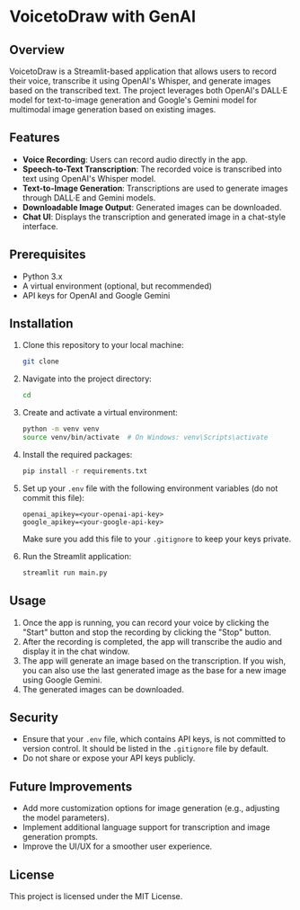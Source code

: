 
# VoicetoDraw with GenAI

## Overview
VoicetoDraw is a Streamlit-based application that allows users to record their voice, transcribe it using OpenAI's Whisper, and generate images based on the transcribed text. The project leverages both OpenAI's DALL·E model for text-to-image generation and Google's Gemini model for multimodal image generation based on existing images.

## Features
- **Voice Recording**: Users can record audio directly in the app.
- **Speech-to-Text Transcription**: The recorded voice is transcribed into text using OpenAI's Whisper model.
- **Text-to-Image Generation**: Transcriptions are used to generate images through DALL·E and Gemini models.
- **Downloadable Image Output**: Generated images can be downloaded.
- **Chat UI**: Displays the transcription and generated image in a chat-style interface.


## Prerequisites
- Python 3.x
- A virtual environment (optional, but recommended)
- API keys for OpenAI and Google Gemini

## Installation

1. Clone this repository to your local machine:

   ```bash
   git clone 
   ```

2. Navigate into the project directory:

   ```bash
   cd 
   ```

3. Create and activate a virtual environment:

   ```bash
   python -m venv venv
   source venv/bin/activate  # On Windows: venv\Scripts\activate
   ```

4. Install the required packages:

   ```bash
   pip install -r requirements.txt
   ```

5. Set up your `.env` file with the following environment variables (do not commit this file):

   ```
   openai_apikey=<your-openai-api-key>
   google_apikey=<your-google-api-key>
   ```

   Make sure you add this file to your `.gitignore` to keep your keys private.

6. Run the Streamlit application:

   ```bash
   streamlit run main.py
   ```

## Usage

1. Once the app is running, you can record your voice by clicking the "Start" button and stop the recording by clicking the "Stop" button.
2. After the recording is completed, the app will transcribe the audio and display it in the chat window.
3. The app will generate an image based on the transcription. If you wish, you can also use the last generated image as the base for a new image using Google Gemini.
4. The generated images can be downloaded.

## Security

- Ensure that your `.env` file, which contains API keys, is not committed to version control. It should be listed in the `.gitignore` file by default.
- Do not share or expose your API keys publicly.

## Future Improvements

- Add more customization options for image generation (e.g., adjusting the model parameters).
- Implement additional language support for transcription and image generation prompts.
- Improve the UI/UX for a smoother user experience.

## License
This project is licensed under the MIT License.

